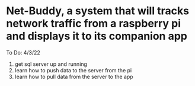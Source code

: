 # Net-Buddy, a system that will tracks network traffic from a raspberry pi and displays it to its companion app


To Do: 4/3/22

1) get sql server up and running
2) learn how to push data to the server from the pi
3) learn how to pull data from the server to the app
